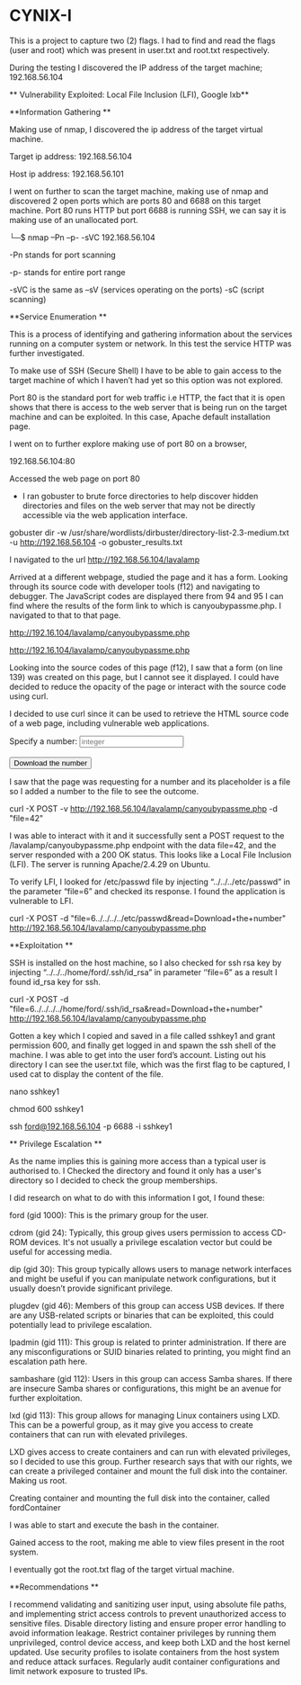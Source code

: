 # CYNIX-I
This is a project to capture two (2) flags. I had to find and read the flags (user and root) which was present in user.txt and root.txt respectively.

 During the testing I discovered the IP address of the target machine; 192.168.56.104 

** Vulnerability Exploited: Local File Inclusion (LFI), Google lxb**

**Information Gathering **
 
Making use of nmap, I discovered the ip address of the target virtual machine. 

Target ip address: 192.168.56.104 

Host ip address: 192.168.56.101 

I went on further to scan the target machine, making use of nmap and discovered 2 open ports which are ports 80 and 6688 on this target machine. Port 80 runs HTTP but port 6688 is running SSH, we can say it is making use of an unallocated port. 

 └─$ nmap –Pn –p- -sVC 192.168.56.104  

-Pn stands for port scanning 

-p- stands for entire port range 

-sVC is the same as –sV (services operating on the ports) -sC (script scanning) 

**Service Enumeration **

This is a process of identifying and gathering information about the services running on a computer system or network. In this test the service HTTP was further investigated. 

To make use of SSH (Secure Shell) I have to be able to gain access to the target machine of which I haven’t had yet so this option was not explored.  

Port 80 is the standard port for web traffic i.e HTTP, the fact that it is open shows that there is access to the web server that is being run on the target machine and can be exploited. In this case, Apache default installation page. 

I went on to further explore making use of port 80 on a browser, 

192.168.56.104:80 

Accessed the web page on port 80 


- I ran gobuster to brute force directories to help discover hidden directories and files on the web server that may not be directly accessible via the web application interface. 

gobuster dir -w /usr/share/wordlists/dirbuster/directory-list-2.3-medium.txt -u http://192.168.56.104 -o gobuster_results.txt 

I navigated to the url http://192.168.56.104/lavalamp 

Arrived at a different webpage, studied the page and it has a form. Looking through its source code with developer tools (f12) and navigating to debugger. The JavaScript codes are displayed there from 94 and 95 I can find where the results of the form link to which is canyoubypassme.php. I navigated to that to that page. 
 
http://192.16.104/lavalamp/canyoubypassme.php 

http://192.16.104/lavalamp/canyoubypassme.php 

Looking into the source codes of this page (f12), I saw that a form (on line 139) was created on this page, but I cannot see it displayed. I could have decided to reduce the opacity of the page or interact with the source code using curl. 

 
I decided to use curl since it can be used to retrieve the HTML source code of a web page, including vulnerable web applications. 

<form method=post action="/lavalamp/canyoubypassme.php">Specify a number: <input type=text name=file placeholder=integer><br><br><input type=submit name=read value="Download the number"></form> 

I saw that the page was requesting for a number and its placeholder is a file so I added a number to the file to see the outcome. 

curl -X POST -v http://192.168.56.104/lavalamp/canyoubypassme.php -d "file=42" 

I was able to interact with it and it successfully sent a POST request to the /lavalamp/canyoubypassme.php endpoint with the data file=42, and the server responded with a 200 OK status. This looks like a Local File Inclusion (LFI). The server is running Apache/2.4.29 on Ubuntu. 
 
To verify LFI, I looked for /etc/passwd file by injecting “../../../etc/passwd” in the parameter “file=6” and checked its response. I found the application is vulnerable to LFI.  

curl -X POST -d "file=6../../../../etc/passwd&read=Download+the+number" http://192.168.56.104/lavalamp/canyoubypassme.php 

 
**Exploitation **

 SSH is installed on the host machine, so I also checked for ssh rsa key by injecting “../../../home/ford/.ssh/id_rsa” in parameter ‘’file=6” as a result I found id_rsa key for ssh.  

curl -X POST -d "file=6../../../../home/ford/.ssh/id_rsa&read=Download+the+number" http://192.168.56.104/lavalamp/canyoubypassme.php 


Gotten a key which I copied and saved in a file called sshkey1 and grant permission 600, and finally get logged in and spawn the ssh shell of the machine. I was able to get into the user ford’s account. Listing out his directory I can see the user.txt file, which was the first flag to be captured, I used cat to display the content of the file. 

nano sshkey1 

chmod 600 sshkey1  

ssh ford@192.168.56.104 -p 6688 -i sshkey1 

 
** Privilege Escalation **

As the name implies this is gaining more access than a typical user is authorised to. I Checked the directory and found it only has a user's directory so I decided to check the group memberships.  
 

I did research on what to do with this information I got, I found these: 

  ford (gid 1000): This is the primary group for the user. 

  cdrom (gid 24): Typically, this group gives users permission to access CD-ROM devices. It's not usually a privilege escalation vector but could be useful for accessing media. 

  dip (gid 30): This group typically allows users to manage network interfaces and might be useful if you can manipulate network configurations, but it usually doesn’t provide significant privilege. 

  plugdev (gid 46): Members of this group can access USB devices. If there are any USB-related scripts or binaries that can be exploited, this could potentially lead to privilege escalation. 

 lpadmin (gid 111): This group is related to printer administration. If there are any misconfigurations or SUID binaries related to printing, you might find an escalation path here. 

  sambashare (gid 112): Users in this group can access Samba shares. If there are insecure Samba shares or configurations, this might be an avenue for further exploitation. 

 lxd (gid 113): This group allows for managing Linux containers using LXD. This can be a powerful group, as it may give you access to create containers that can run with elevated privileges. 

LXD gives access to create containers and can run with elevated privileges, so I decided to use this group. Further research says that with our rights, we can create a privileged container and mount the full disk into the container. Making us root. 

Creating container and mounting the full disk into the container, called fordContainer 
 
I was able to start and execute the bash in the container. 

Gained access to the root, making me able to view files present in the root system. 

I eventually got the root.txt flag of the target virtual machine. 


**Recommendations **

I recommend validating and sanitizing user input, using absolute file paths, and implementing strict access controls to prevent unauthorized access to sensitive files. Disable directory listing and ensure proper error handling to avoid information leakage. Restrict container privileges by running them unprivileged, control device access, and keep both LXD and the host kernel updated. Use security profiles to isolate containers from the host system and reduce attack surfaces. Regularly audit container configurations and limit network exposure to trusted IPs. 

 
